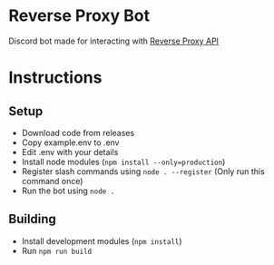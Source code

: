 # Reverse Proxy Bot

Discord bot made for interacting with [Reverse Proxy API](https://github.com/j122j/reverseproxy)

# Instructions

## Setup

- Download code from releases
- Copy example.env to .env
- Edit .env with your details
- Install node modules (`npm install --only=production`)
- Register slash commands using `node . --register` (Only run this command once)
- Run the bot using `node .`

## Building

- Install development modules (`npm install`)
- Run `npm run build`
